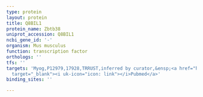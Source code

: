 ```yaml
---
type: protein
layout: protein
title: Q8BIL1
protein_name: Zbtb38
uniprot_accession: Q8BIL1
ncbi_gene_id: '-'
organism: Mus musculus
function: transcription factor
orthologs: ''
tfs: ''
targets: 'Myog,P12979,17928,TRRUST,inferred by curator,&ensp;<a href="https://www.ncbi.nlm.nih.gov/pubmed/?term=21625269%5Buid%5D+OR+29087512%5Buid%5D"
  target="_blank"><i uk-icon="icon: link"></i>Pubmed</a>'
binding_sites: ''

---
```

